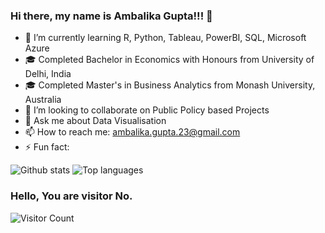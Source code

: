 ### Hi there, my name is Ambalika Gupta!!! 👋

- 🌱 I’m currently learning R, Python, Tableau, PowerBI, SQL, Microsoft Azure
- 🎓 Completed Bachelor in Economics with Honours from University of Delhi, India
- 🎓 Completed Master's in Business Analytics from Monash University, Australia
- 👯 I’m looking to collaborate on Public Policy based Projects
- 💬 Ask me about Data Visualisation
- 📫 How to reach me: ambalika.gupta.23@gmail.com
- ⚡ Fun fact: 

![Github stats](https://github-readme-stats.vercel.app/api?username=agup0027)
![Top languages](https://github-readme-stats.vercel.app/api/top-langs/?username=agup0027&layout=compact)

<!--
**agup0027/agup0027** is a ✨ _special_ ✨ repository because its `README.md` (this file) appears on your GitHub profile.

Here are some ideas to get you started:

- 🔭 I’m currently working on ...
- 🌱 I’m currently learning ...
- 👯 I’m looking to collaborate on ...
- 🤔 I’m looking for help with ...
- 💬 Ask me about ...
- 📫 How to reach me: ...
- 😄 Pronouns: ...
- ⚡ Fun fact: ...
-->

### Hello, You are visitor No.
 ![Visitor Count](https://profile-counter.glitch.me/gongchenjie/count.svg)

